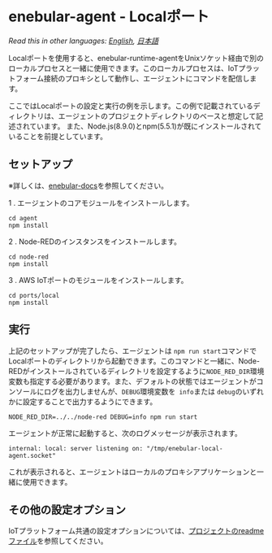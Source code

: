 
# enebular-agent - Localポート

*Read this in other languages: [English](README.md), [日本語](README.ja.md)*

Localポートを使用すると、enebular-runtime-agentをUnixソケット経由で別のローカルプロセスと一緒に使用できます。このローカルプロセスは、IoTプラットフォーム接続のプロキシとして動作し、エージェントにコマンドを配信します。

ここではLocalポートの設定と実行の例を示します。この例で記載されているディレクトリは、エージェントのプロジェクトディレクトリのベースと想定して記述されています。 また、Node.js(8.9.0)とnpm(5.5.1)が既にインストールされていることを前提としています。

## セットアップ

※詳しくは、[enebular-docs](https://docs.enebular.com/)を参照してください。

1 . エージェントのコアモジュールをインストールします。

```
cd agent
npm install
```

2 . Node-REDのインスタンスをインストールします。

```
cd node-red
npm install
```

3 . AWS IoTポートのモジュールをインストールします。

```
cd ports/local
npm install
```

## 実行


上記のセットアップが完了したら、エージェントは `npm run start`コマンドでLocalポートのディレクトリから起動できます。このコマンドと一緒に、Node-REDがインストールされているディレクトリを設定するように`NODE_RED_DIR`環境変数も指定する必要があります。また、デフォルトの状態ではエージェントがコンソールにログを出力しませんが、`DEBUG`環境変数を` info`または `debug`のいずれかに設定することで出力するようにできます。

```
NODE_RED_DIR=../../node-red DEBUG=info npm run start
```

エージェントが正常に起動すると、次のログメッセージが表示されます。

```
internal: local: server listening on: "/tmp/enebular-local-agent.socket"
```

これが表示されると、エージェントはローカルのプロキシアプリケーションと一緒に使用できます。

## その他の設定オプション

IoTプラットフォーム共通の設定オプションについては、[プロジェクトのreadmeファイル](../../README.ja.md)を参照してください。
